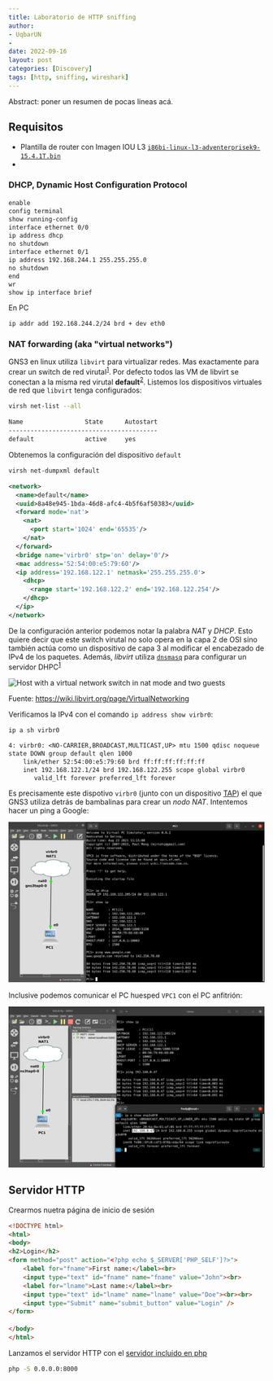 ```yaml
---
title: Laboratorio de HTTP sniffing
author: 
- UqbarUN
- 
date: 2022-09-16
layout: post
categories: [Discovery]
tags: [http, sniffing, wireshark]
---
```

Abstract: poner un resumen de pocas lineas acá.
<!--more-->

## Requisitos
* Plantilla de router con Imagen IOU L3 [`i86bi-linux-l3-adventerprisek9-15.4.1T.bin`](https://drive.google.com/file/d/0B35cvHMiBThNaERiaUNtWjctcXc/view?resourcekey=0-UCnBqKJOfAF2UTIXfuWu_w)  
* 

### DHCP, Dynamic Host Configuration Protocol 
```
enable
config terminal
show running-config
interface ethernet 0/0
ip address dhcp
no shutdown
interface ethernet 0/1
ip address 192.168.244.1 255.255.255.0
no shutdown
end 
wr
show ip interface brief
```

En PC
```
ip addr add 192.168.244.2/24 brd + dev eth0
```

### NAT forwarding (aka "virtual networks")
GNS3 en linux utiliza `libvirt` para virtualizar redes. Mas exactamente para crear un switch de red virutal<sup>[1]</sup>. Por defecto todos las VM de libvirt se conectan a la misma red virutal **default**<sup>[2]</sup>. Listemos los dispositivos virtuales de red que `libvirt` tenga configurados:

```bash
virsh net-list --all
```
```bash
Name                 State      Autostart 
-----------------------------------------
default              active     yes
```

Obtenemos la configuración del dispositivo `default`

```bash
virsh net-dumpxml default 
```
```xml
<network>
  <name>default</name>
  <uuid>8a48e945-1bda-46d8-afc4-4b5f6af50383</uuid>
  <forward mode='nat'>
    <nat>
      <port start='1024' end='65535'/>
    </nat>
  </forward>
  <bridge name='virbr0' stp='on' delay='0'/>
  <mac address='52:54:00:e5:79:60'/>
  <ip address='192.168.122.1' netmask='255.255.255.0'>
    <dhcp>
      <range start='192.168.122.2' end='192.168.122.254'/>
    </dhcp>
  </ip>
</network>
``` 

De la configuración anterior podemos notar la palabra *NAT* y *DHCP*. Esto quiere decir que este switch virutal no solo opera en la capa 2 de OSI sino también actúa como un dispositivo de capa 3 al modificar el encabezado de IPv4 de los paquetes. Además, *libvirt* utiliza [`dnsmasq`](https://thekelleys.org.uk/dnsmasq/doc.html) para configurar un servidor DHPC<sup>[1]</sup>

![Host with a virtual network switch in nat mode and two guests](https://wiki.libvirt.org/images/d/d4/Host_with_a_virtual_network_switch_in_nat_mode_and_two_guests.png)

Fuente: https://wiki.libvirt.org/page/VirtualNetworking

Verificamos la IPv4 con el comando `ip address show virbr0`:
```bash
ip a sh virbr0
```
```
4: virbr0: <NO-CARRIER,BROADCAST,MULTICAST,UP> mtu 1500 qdisc noqueue state DOWN group default qlen 1000
    link/ether 52:54:00:e5:79:60 brd ff:ff:ff:ff:ff:ff
    inet 192.168.122.1/24 brd 192.168.122.255 scope global virbr0
       valid_lft forever preferred_lft forever
```

Es precisamente este dispotivo `virbr0` (junto con un dispositivo [TAP](https://www.kernel.org/doc/html/v5.8/networking/tuntap.html)) el que GNS3 utiliza detrás de bambalinas para crear un *nodo NAT*. Intentemos hacer un ping a Google:

![VPC to NAT node](./../assets/images/2022-09-16-Laboratorio-de-HTTP-y-FTP-sniffing/VPC_to_NAT_node.jpg)

Inclusive podemos comunicar el PC huesped `VPC1` con el PC anfitrión:

![ping from VPC to host](./../assets/images/2022-09-16-Laboratorio-de-HTTP-y-FTP-sniffing/ping_from_VPC_to_host.png)



## Servidor HTTP
Crearmos nuetra página de inicio de sesión
```html
<!DOCTYPE html>
<html>
<body>
<h2>Login</h2>
<form method="post" action="<?php echo $_SERVER['PHP_SELF']?>">
	<label for="fname">First name:</label><br>
	<input type="text" id="fname" name="fname" value="John"><br>
	<label for="lname">Last name:</label><br>
	<input type="text" id="lname" name="lname" value="Doe"><br><br>
	<input type="Submit" name="submit_button" value="Login" />
</form> 

</body>
</html>
```

Lanzamos el servidor HTTP con el [servidor incluido en php](https://www.php.net/manual/en/features.commandline.webserver.php)
```bash
php -S 0.0.0.0:8000
```


[1]: https://wiki.libvirt.org/page/VirtualNetworking
[2]: https://access.redhat.com/documentation/en-us/red_hat_enterprise_linux/8/html/configuring_and_managing_virtualization/configuring-virtual-machine-network-connections_configuring-and-managing-virtualization#virtual-networking-default-configuration_understanding-virtual-networking-overview
